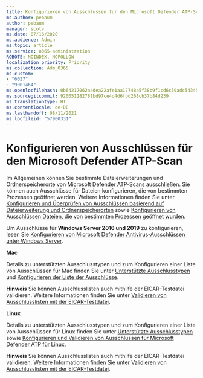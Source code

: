 ```yaml
---
title: Konfigurieren von Ausschlüssen für den Microsoft Defender ATP-Scan
ms.author: pebaum
author: pebaum
manager: scotv
ms.date: 07/16/2020
ms.audience: Admin
ms.topic: article
ms.service: o365-administration
ROBOTS: NOINDEX, NOFOLLOW
localization_priority: Priority
ms.collection: Adm_O365
ms.custom:
- "6027"
- "9001464"
ms.openlocfilehash: 0b64217062aadea22afe1aa17748a5f38b9f1cd6c59adc54345afe3c6f12bdc2
ms.sourcegitcommit: 920051182781bd97ce4d4d6fbd268cb37b84d239
ms.translationtype: HT
ms.contentlocale: de-DE
ms.lasthandoff: 08/11/2021
ms.locfileid: "57900331"
---
```

# <a name="configuring-exclusions-for-microsoft-defender-atp-scan"></a>Konfigurieren von Ausschlüssen für den Microsoft Defender ATP-Scan

Im Allgemeinen können Sie bestimmte Dateierweiterungen und Ordnerspeicherorte von Microsoft Defender ATP-Scans ausschließen. Sie können auch Ausschlüsse für Dateien konfigurieren, die von bestimmten Prozessen geöffnet werden. Weitere Informationen finden Sie unter [Konfigurieren und Überprüfen von Ausschlüssen basierend auf Dateierweiterung und Ordnerspeicherorten](https://docs.microsoft.com/windows/security/threat-protection/microsoft-defender-antivirus/configure-extension-file-exclusions-microsoft-defender-antivirus) sowie [Konfigurieren von Ausschlüssen Dateien, die von bestimmten Prozessen geöffnet wurden](https://docs.microsoft.com/windows/security/threat-protection/microsoft-defender-antivirus/configure-process-opened-file-exclusions-microsoft-defender-antivirus).

Um Ausschlüsse für **Windows Server 2016 und 2019** zu konfigurieren, lesen Sie [Konfigurieren von Microsoft Defender Antivirus-Ausschlüssen unter Windows Server](https://docs.microsoft.com/windows/security/threat-protection/microsoft-defender-antivirus/configure-server-exclusions-microsoft-defender-antivirus).

**Mac**

Details zu unterstützten Ausschlusstypen und zum Konfigurieren einer Liste von Ausschlüssen für Mac finden Sie unter [Unterstützte Ausschlusstypen](https://docs.microsoft.com/windows/security/threat-protection/microsoft-defender-atp/mac-exclusions#supported-exclusion-types) und [Konfigurieren der Liste der Ausschlüsse](https://docs.microsoft.com/windows/security/threat-protection/microsoft-defender-atp/mac-exclusions#how-to-configure-the-list-of-exclusions).

**Hinweis** Sie können Ausschlusslisten auch mithilfe der EICAR-Testdatei validieren. Weitere Informationen finden Sie unter [Validieren von Ausschlusslisten mit der EICAR-Testdatei](https://docs.microsoft.com/windows/security/threat-protection/microsoft-defender-atp/mac-exclusions#validate-exclusions-lists-with-the-eicar-test-file). 

**Linux**

Details zu unterstützten Ausschlusstypen und zum Konfigurieren einer Liste von Ausschlüssen für Linux finden Sie unter [Unterstützte Ausschlusstypen](https://docs.microsoft.com/windows/security/threat-protection/microsoft-defender-atp/linux-exclusions#supported-exclusion-types) sowie [Konfigurieren und Validieren von Ausschlüssen für Microsoft Defender ATP für Linux](https://docs.microsoft.com/windows/security/threat-protection/microsoft-defender-atp/linux-exclusions).

**Hinweis** Sie können Ausschlusslisten auch mithilfe der EICAR-Testdatei validieren. Weitere Informationen finden Sie unter [Validieren von Ausschlusslisten mit der EICAR-Testdatei](https://docs.microsoft.com/windows/security/threat-protection/microsoft-defender-atp/linux-exclusions#validate-exclusions-lists-with-the-eicar-test-file). 